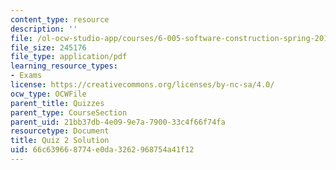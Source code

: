 ```yaml
---
content_type: resource
description: ''
file: /ol-ocw-studio-app/courses/6-005-software-construction-spring-2016/66c639668774e0da3262968754a41f12_MIT6_005S16_Quiz2_soln.pdf
file_size: 245176
file_type: application/pdf
learning_resource_types:
- Exams
license: https://creativecommons.org/licenses/by-nc-sa/4.0/
ocw_type: OCWFile
parent_title: Quizzes
parent_type: CourseSection
parent_uid: 21bb37db-4e09-9e7a-7900-33c4f66f74fa
resourcetype: Document
title: Quiz 2 Solution
uid: 66c63966-8774-e0da-3262-968754a41f12
---
```

